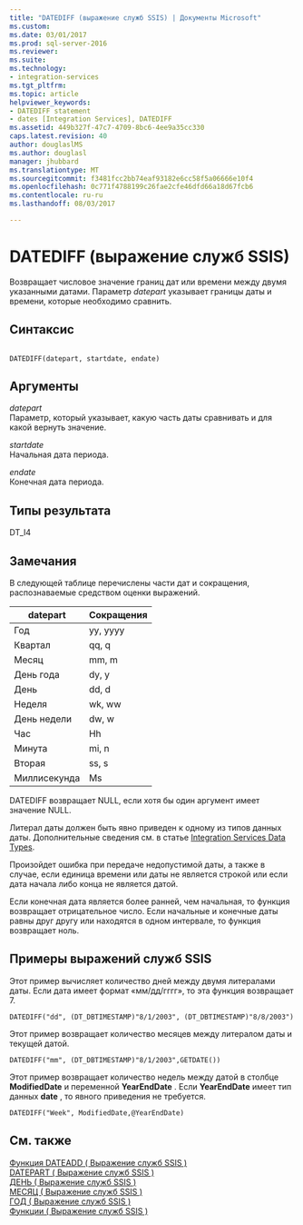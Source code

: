 ```yaml
---
title: "DATEDIFF (выражение служб SSIS) | Документы Microsoft"
ms.custom: 
ms.date: 03/01/2017
ms.prod: sql-server-2016
ms.reviewer: 
ms.suite: 
ms.technology:
- integration-services
ms.tgt_pltfrm: 
ms.topic: article
helpviewer_keywords:
- DATEDIFF statement
- dates [Integration Services], DATEDIFF
ms.assetid: 449b327f-47c7-4709-8bc6-4ee9a35cc330
caps.latest.revision: 40
author: douglaslMS
ms.author: douglasl
manager: jhubbard
ms.translationtype: MT
ms.sourcegitcommit: f3481fcc2bb74eaf93182e6cc58f5a06666e10f4
ms.openlocfilehash: 0c771f4788199c26fae2cfe46dfd66a18d67fcb6
ms.contentlocale: ru-ru
ms.lasthandoff: 08/03/2017

---
```

# <a name="datediff-ssis-expression"></a>DATEDIFF (выражение служб SSIS)
  Возвращает числовое значение границ дат или времени между двумя указанными датами. Параметр *datepart* указывает границы даты и времени, которые необходимо сравнить.  
  
## <a name="syntax"></a>Синтаксис  
  
```  
  
DATEDIFF(datepart, startdate, endate)  
```  
  
## <a name="arguments"></a>Аргументы  
 *datepart*  
 Параметр, который указывает, какую часть даты сравнивать и для какой вернуть значение.  
  
 *startdate*  
 Начальная дата периода.  
  
 *endate*  
 Конечная дата периода.  
  
## <a name="result-types"></a>Типы результата  
 DT_I4  
  
## <a name="remarks"></a>Замечания  
 В следующей таблице перечислены части дат и сокращения, распознаваемые средством оценки выражений.  
  
|datepart|Сокращения|  
|--------------|-------------------|  
|Год|yy, yyyy|  
|Квартал|qq, q|  
|Месяц|mm, m|  
|День года|dy, y|  
|День|dd, d|  
|Неделя|wk, ww|  
|День недели|dw, w|  
|Час|Hh|  
|Минута|mi, n|  
|Вторая|ss, s|  
|Миллисекунда|Ms|  
  
 DATEDIFF возвращает NULL, если хотя бы один аргумент имеет значение NULL.  
  
 Литерал даты должен быть явно приведен к одному из типов данных даты. Дополнительные сведения см. в статье [Integration Services Data Types](../../integration-services/data-flow/integration-services-data-types.md).  
  
 Произойдет ошибка при передаче недопустимой даты, а также в случае, если единица времени или даты не является строкой или если дата начала либо конца не является датой.  
  
 Если конечная дата является более ранней, чем начальная, то функция возвращает отрицательное число. Если начальные и конечные даты равны друг другу или находятся в одном интервале, то функция возвращает ноль.  
  
## <a name="ssis-expression-examples"></a>Примеры выражений служб SSIS  
 Этот пример вычисляет количество дней между двумя литералами даты. Если дата имеет формат «мм/дд/гггг», то эта функция возвращает 7.  
  
```  
DATEDIFF("dd", (DT_DBTIMESTAMP)"8/1/2003", (DT_DBTIMESTAMP)"8/8/2003")  
```  
  
 Этот пример возвращает количество месяцев между литералом даты и текущей датой.  
  
```  
DATEDIFF("mm", (DT_DBTIMESTAMP)"8/1/2003",GETDATE())  
```  
  
 Этот пример возвращает количество недель между датой в столбце **ModifiedDate** и переменной **YearEndDate** . Если **YearEndDate** имеет тип данных **date** , то явного приведения не требуется.  
  
```  
DATEDIFF("Week", ModifiedDate,@YearEndDate)  
```  
  
## <a name="see-also"></a>См. также  
 [Функция DATEADD &#40; Выражение служб SSIS &#41;](../../integration-services/expressions/dateadd-ssis-expression.md)   
 [DATEPART &#40; Выражение служб SSIS &#41;](../../integration-services/expressions/datepart-ssis-expression.md)   
 [ДЕНЬ &#40; Выражение служб SSIS &#41;](../../integration-services/expressions/day-ssis-expression.md)   
 [МЕСЯЦ &#40; Выражение служб SSIS &#41;](../../integration-services/expressions/month-ssis-expression.md)   
 [ГОД &#40; Выражение служб SSIS &#41;](../../integration-services/expressions/year-ssis-expression.md)   
 [Функции &#40; Выражение служб SSIS &#41;](../../integration-services/expressions/functions-ssis-expression.md)  
  
  
